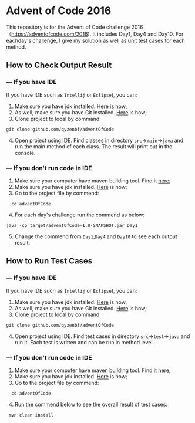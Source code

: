 # Advent of Code 2016
This repository is for the Advent of Code challenge 2016（https://adventofcode.com/2016). It includes Day1, Day4 and Day10. For eachday's challenge, I give my solution as well as unit test cases for each method.
## How to Check Output Result
### — If you have IDE
If you have IDE such as `Intellij` or `Eclipse`), you can: 

1. Make sure you have jdk installed. [Here](https://docs.oracle.com/en/java/javase/11/install/overview-jdk-installation.html#GUID-8677A77F-231A-40F7-98B9-1FD0B48C346A) is how;
2. As well, make sure you have Git installed. [Here](https://git-scm.com/book/en/v2/Getting-Started-Installing-Git) is how;
3. Clone project to local by command:
  ```shell script
  git clone github.com/qyzenbf/adventOfCode
  ```
4. Open project using IDE. Find classes in directory `src`&#8594;`main`&#8594;`java` and run the main method of each class. The result will print out in the console.
### — If you don't run code in IDE

1. Make sure your computer have maven building tool. Find it [here](https://maven.apache.org/guides/getting-started/maven-in-five-minutes.html);
2. Make sure you have jdk installed. [Here](https://docs.oracle.com/en/java/javase/11/install/overview-jdk-installation.html#GUID-8677A77F-231A-40F7-98B9-1FD0B48C346A) is how;
3. Go to the project file by commend:
```shell script
  cd adventOfCode
  ```
4. For each day's challenge run the commend as below: 
```shell script
java -cp target/adventOfCode-1.0-SNAPSHOT.jar Day1
```
5. Change the commend from `Day1`,`Day4` and `Day10` to see each output result.
## How to Run Test Cases
### — If you have IDE 
If you have IDE such as `Intellij` or `Eclipse`), you can: 

1. Make sure you have jdk installed. [Here](https://docs.oracle.com/en/java/javase/11/install/overview-jdk-installation.html#GUID-8677A77F-231A-40F7-98B9-1FD0B48C346A) is how;
2. As well, make sure you have Git installed. [Here](https://git-scm.com/book/en/v2/Getting-Started-Installing-Git) is how;
3. Clone project to local by command:
  ```shell script
  git clone github.com/qyzenbf/adventOfCode
  ```
4. Open project using IDE. Find test cases in directory `src`&#8594;`test`&#8594;`java` and run it. Each test is written and can be run in method level.

### — If you don't run code in IDE

1. Make sure your computer have maven building tool. Find it [here](https://maven.apache.org/guides/getting-started/maven-in-five-minutes.html);
2. Make sure you have jdk installed. [Here](https://docs.oracle.com/en/java/javase/11/install/overview-jdk-installation.html#GUID-8677A77F-231A-40F7-98B9-1FD0B48C346A) is how;
3. Go to the project file by commend:
```shell script
  cd adventOfCode
  ```
4. Run the commend below to see the overall result of test cases: 
```shell script
 mvn clean install
```

